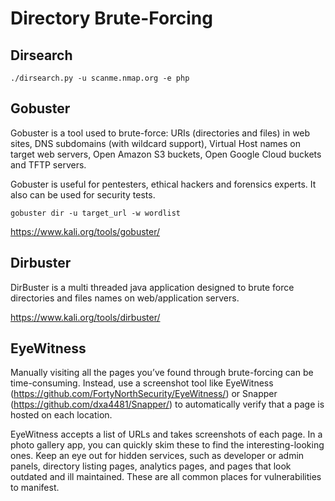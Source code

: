# Directory Brute-Forcing

## Dirsearch

```shell
./dirsearch.py -u scanme.nmap.org -e php
```

## Gobuster

Gobuster is a tool used to brute-force: URIs (directories and files) in web sites, DNS subdomains (with wildcard support), Virtual Host names on target web servers, Open Amazon S3 buckets, Open Google Cloud buckets and TFTP servers.

Gobuster is useful for pentesters, ethical hackers and forensics experts. It also can be used for security tests.

```shell
gobuster dir -u target_url -w wordlist
```

<https://www.kali.org/tools/gobuster/>

## Dirbuster

DirBuster is a multi threaded java application designed to brute force directories and files names on web/application servers.

<https://www.kali.org/tools/dirbuster/>

## EyeWitness

Manually visiting all the pages you’ve found through brute-forcing can be time-consuming. Instead, use a screenshot tool like EyeWitness (<https://github.com/FortyNorthSecurity/EyeWitness/>) or Snapper (<https://github.com/dxa4481/Snapper/>) to automatically verify that a page is hosted on each location.

EyeWitness accepts a list of URLs and takes screenshots of each page. In a photo gallery app, you can quickly skim these to find the interesting-looking ones. Keep an eye out for hidden services, such as developer or admin panels, directory listing pages, analytics pages, and pages that look outdated and ill maintained. These are all common places for vulnerabilities to manifest.
